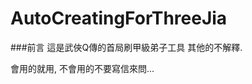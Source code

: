 AutoCreatingForThreeJia
=======================
###前言
這是武俠Q傳的首局刷甲級弟子工具
其他的不解釋.

會用的就用, 不會用的不要寫信來問...
